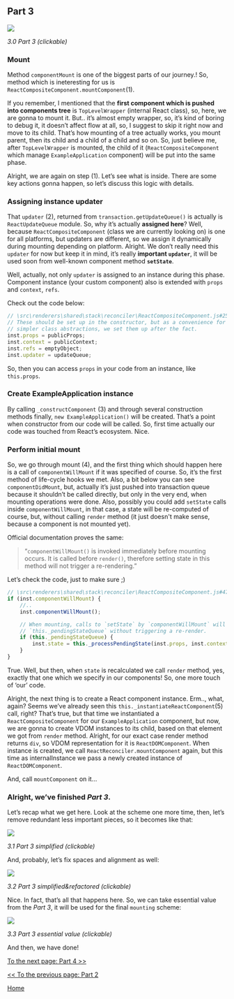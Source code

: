 ## Part 3

[![](https://rawgit.com/Bogdan-Lyashenko/Under-the-hood-ReactJS/master/stack/images/3/part-3.svg)](https://rawgit.com/Bogdan-Lyashenko/Under-the-hood-ReactJS/master/stack/images/3/part-3.svg)

<em>3.0 Part 3 (clickable)</em>

### Mount

Method `componentMount` is one of the biggest parts of our journey.!
So, method which is ineteresting for us is `ReactCompositeComponent.mountComponent`(1).

If you remember, I mentioned that the **first component which is pushed into components tree** is `TopLevelWrapper` (internal React class), so, here, we are gonna to mount it. But.. it’s almost empty wrapper, so, it’s kind of boring to debug it, it doesn’t affect flow at all, so, I suggest to skip it right now and move to its child. That’s how mounting of a tree actually works, you mount parent, then its child and a child of a child and so on. So, just believe me, after `TopLevelWrapper` is mounted, the child of it (`ReactCompositeComponent` which manage `ExampleApplication` component) will be put into the same phase.

Alright, we are again on step (1). Let’s see what is inside. There are some key actions gonna happen, so let’s discuss this logic with details.

### Assigning instance updater

That `updater` (2), returned from `transaction.getUpdateQueue()` is actually is `ReactUpdateQueue` module. So, why it’s actually **assigned here**? Well, because `ReactCompositeComponent` (class we are currently looking on) is one for all platforms, but updaters are different, so we assign it dynamically during mounting depending on platform. Alright. We don’t really need this `updater` for now but keep it in mind, it’s really **important `updater`**, it will be used soon from well-known component method **`setState`**.

Well, actually, not only `updater` is assigned to an instance during this phase. Component instance (your custom component) also is extended with `props` and `context`, `refs`.

Check out the code below:

```javascript
// \src\renderers\shared\stack\reconciler\ReactCompositeComponent.js#255
// These should be set up in the constructor, but as a convenience for
// simpler class abstractions, we set them up after the fact.
inst.props = publicProps;
inst.context = publicContext;
inst.refs = emptyObject;
inst.updater = updateQueue;
```

So, then you can access `props` in your code from an instance, like `this.props`.

### Create ExampleApplication instance

By calling `_constructComponent` (3) and through several construction methods finally, `new ExampleApplication()` will be created. That’s a point when constructor from our code will be called. So, first time actually our code was touched from React’s ecosystem. Nice.

### Perform initial mount

So, we go through mount (4), and the first thing which should happen here is a call of `componentWillMount` if it was specified of course. So, it’s the first method of life-cycle hooks we met. Also, a bit below you can see `componentDidMount`, but, actually it’s just pushed into transaction queue because it shouldn’t be called directly, but only in the very end, when mounting operations were done.  Also, possibly you could add `setState` calls inside `componentWillMount`, in that case, a state will be re-computed of course, but, without calling `render` method (it just doesn't make sense, because a component is not mounted yet).

Official documentation proves the same:

> “`componentWillMount()` is invoked immediately before mounting occurs. It is called before `render()`, therefore setting state in this method will not trigger a re-rendering.”

Let’s check the code, just to make sure ;)

```javascript
// \src\renderers\shared\stack\reconciler\ReactCompositeComponent.js#476
if (inst.componentWillMount) {
    //..
    inst.componentWillMount();

    // When mounting, calls to `setState` by `componentWillMount` will set
    // `this._pendingStateQueue` without triggering a re-render.
    if (this._pendingStateQueue) {
        inst.state = this._processPendingState(inst.props, inst.context);
    }
}
```

True. Well, but then, when `state` is recalculated we call `render` method, yes, exactly that one which we specify in our components! So, one more touch of ‘our’ code.

Alright, the next thing is to create a React component instance. Erm.., what, again? Seems we’ve already seen this `this._instantiateReactComponent`(5) call, right? That’s true, but that time we instantiated a `ReactCompositeComponent` for our `ExampleApplication` component, but now, we are gonna to create VDOM instances to its child, based on that element we got from `render` method. Alright, for our exact case render method returns `div`, so VDOM representation for it is `ReactDOMComponent`. When instance is created, we call `ReactReconciler.mountComponent` again, but this time as internalInstance we pass a newly created instance of `ReactDOMComponent`.

And, call `mountComponent` on it…

### Alright, we’ve finished *Part 3*.

Let’s recap what we get here. Look at the scheme one more time, then, let’s remove redundant less important pieces, so it becomes like that:

[![](https://rawgit.com/Bogdan-Lyashenko/Under-the-hood-ReactJS/master/stack/images/3/part-3-A.svg)](https://rawgit.com/Bogdan-Lyashenko/Under-the-hood-ReactJS/master/stack/images/3/part-3-A.svg)

<em>3.1 Part 3 simplified (clickable)</em>

And, probably, let’s fix spaces and alignment as well:

[![](https://rawgit.com/Bogdan-Lyashenko/Under-the-hood-ReactJS/master/stack/images/3/part-3-B.svg)](https://rawgit.com/Bogdan-Lyashenko/Under-the-hood-ReactJS/master/stack/images/3/part-3-B.svg)

<em>3.2 Part 3 simplified&refactored (clickable)</em>

Nice. In fact, that’s all that happens here. So, we can take essential value from the *Part 3*, it will be used for the final `mounting` scheme:

[![](https://rawgit.com/Bogdan-Lyashenko/Under-the-hood-ReactJS/master/stack/images/3/part-3-C.svg)](https://rawgit.com/Bogdan-Lyashenko/Under-the-hood-ReactJS/master/stack/images/3/part-3-C.svg)

<em>3.3 Part 3 essential value (clickable)</em>

And then, we have done!


[To the next page: Part 4 >>](./Part-4.md)

[<< To the previous page: Part 2](./Part-2.md)


[Home](../../README.md)
